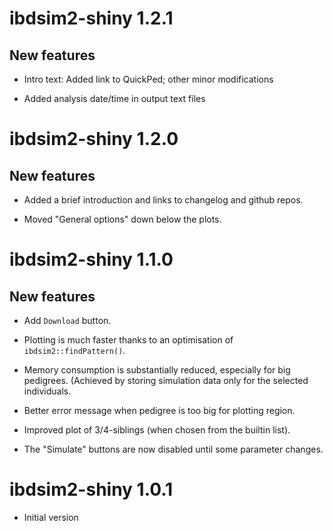 # ibdsim2-shiny 1.2.1

## New features

* Intro text: Added link to QuickPed; other minor modifications

* Added analysis date/time in output text files


# ibdsim2-shiny 1.2.0

## New features

* Added a brief introduction and links to changelog and github repos.

* Moved "General options" down below the plots.


# ibdsim2-shiny 1.1.0

## New features

* Add `Download` button.

* Plotting is much faster thanks to an optimisation of `ibdsim2::findPattern()`.

* Memory consumption is substantially reduced, especially for big pedigrees. (Achieved by storing simulation data only for the selected individuals.

* Better error message when pedigree is too big for plotting region.

* Improved plot of 3/4-siblings (when chosen from the builtin list).

* The "Simulate" buttons are now disabled until some parameter changes.


# ibdsim2-shiny 1.0.1

* Initial version